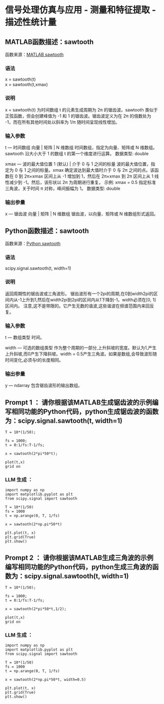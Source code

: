 # 信号处理仿真与应用 - 测量和特征提取 - 描述性统计量

## MATLAB函数描述：sawtooth 

函数来源：[MATLAB sawtooth](https://ww2.mathworks.cn/help/signal/ref/sawtooth.html)

### 语法

x = sawtooth(t)  
x = sawtooth(t,xmax)

### 说明

x = sawtooth(t) 为时间数组 t 的元素生成周期为 2π 的锯齿波。sawtooth 类似于正弦函数，但会创建峰值为 -1 和 1 的锯齿波。锯齿波定义为在 2π 的倍数处为 -1，而在所有其他时间处以斜率为 1/π 随时间呈现线性增加。

### 输入参数

t — 时间数组
向量 | 矩阵 | N 维数组
时间数组，指定为向量、矩阵或 N 维数组。sawtooth 沿大小大于 1 的数组 t 的第一个维度进行运算。
数据类型: double

xmax — 波的最大值位置
1 (默认) | 介于 0 与 1 之间的标量
波的最大值位置，指定为 0 与 1 之间的标量。xmax 确定波达到最大值时介于 0 与 2π 之间的点。该函数在 0 到 2π×xmax 区间上从 -1 增加到 1，然后在 2π×xmax 到 2π 区间上从 1 线性减少到 -1。然后，该形状以 2π 为周期进行重复。
示例: xmax = 0.5 指定标准三角波，关于时间 π 对称，峰间振幅为 1。
数据类型: double

### 输出参量

x — 锯齿波
向量 | 矩阵 | N 维数组
锯齿波，以向量、矩阵或 N 维数组形式返回。



## Python函数描述：sawtooth

函数来源：[Python sawtooth](https://docs.scipy.org/doc/scipy/reference/generated/scipy.signal.sawtooth.html)

### 语法

scipy.signal.sawtooth(t, width=1)

### 说明

返回周期性的锯齿波或三角波形。
锯齿波形有一个2pi的周期,在0到width2pi的区间内从-1上升到1,然后在width2pi到2pi的区间内从1下降到-1。width必须在[0, 1]区间内。
注意,这不是带限的。它产生无数的谐波,这些谐波在频谱范围内来回反复。

### 输入参数

t — 数组类型
时间。

width — 可选的数组类型 
作为整个周期的一部分,上升斜坡的宽度。默认为1,产生上升斜坡,而0产生下降斜坡。width = 0.5产生三角波。如果是数组,会导致波形随时间变化,必须与t的长度相同。

### 输出参量

y — ndarray
包含锯齿波形的输出数组。


## Prompt 1 ： 请你根据该MATLAB生成锯齿波的示例编写相同功能的Python代码，python生成锯齿波的函数为：scipy.signal.sawtooth(t, width=1)

```
T = 10*(1/50);

fs = 1000;
t = 0:1/fs:T-1/fs;

x = sawtooth(2*pi*50*t);

plot(t,x)
grid on
```

### LLM 生成 ： 
```
import numpy as np
import matplotlib.pyplot as plt
from scipy.signal import sawtooth

T = 10*(1/50)
fs = 1000
t = np.arange(0, T, 1/fs)

x = sawtooth(2*np.pi*50*t)

plt.plot(t, x)
plt.grid(True)
plt.show()
```

## Prompt 2 ： 请你根据该MATLAB生成三角波的示例编写相同功能的Python代码，python生成三角波的函数为：scipy.signal.sawtooth(t, width=1)

```
T = 10*(1/50);

fs = 1000;
t = 0:1/fs:T-1/fs;

x = sawtooth(2*pi*50*t,1/2);

plot(t,x)
grid on
```

### LLM 生成 ： 
```
import numpy as np
import matplotlib.pyplot as plt
from scipy.signal import sawtooth

T = 10*(1/50)
fs = 1000
t = np.arange(0, T, 1/fs)

x = sawtooth(2*np.pi*50*t, width=0.5)

plt.plot(t, x)
plt.grid(True)
plt.show()
```




